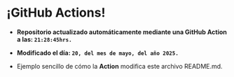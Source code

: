 # ¡GitHub Actions!
* **Repositorio actualizado automáticamente mediante una GitHub Action a las: `21:28:45hrs.`**
* **Modificado el día: `20, del mes de mayo, del año 2025.`**

* Ejemplo sencillo de cómo la **Action** modifica este archivo README.md.
